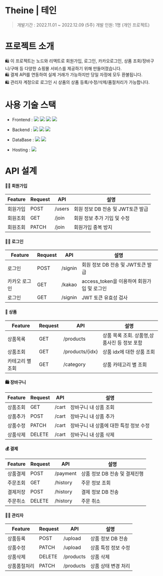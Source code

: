 # Theine | 테인

> 개발기간 : 2022.11.01 ~ 2022.12.09 (5주)
개발 인원: 1명 (개인 프로젝트)  



# 프로젝트 소개

🛍 이 프로젝트는 노드와 리액트로 회원가입, 로그인, 카카오로그인, 상품 조회/장바구니/구매 등 다양한 쇼핑몰 서비스를 제공하기 위해 만들어졌습니다.  
🛍 결제 API를 연동하여 실제 거래가 가능하지만 당일 자정에 모두 환불됩니다.  
🛍 관리자 계정으로 로그인 시 상품의 상품 등록/수정/삭제/품절처리가 가능합니다.  

# 사용 기술 스택

* Frontend : <img src="https://img.shields.io/badge/React-61DAFB?style=plastic&logo=React&logoColor=fff" /> <img src="https://img.shields.io/badge/JavaScript-F7DF1E?style=plastic&logo=JavaScript&logoColor=fff" /> <img src="https://img.shields.io/badge/styled-components-DB7093?style=plastic&logo=styled-components&logoColor=fff" /> <img src="https://img.shields.io/badge/Redux-764ABC?style=plastic&logo=Redux&logoColor=fff" />   

* Backend : <img src="https://img.shields.io/badge/Node.js-339933?style=plastic&logo=Node.js&logoColor=fff" />  <img src="https://img.shields.io/badge/Express-000?style=plastic&logo=Express&logoColor=fff" /> <img src="https://img.shields.io/badge/NGINX-009639?style=plastic&logo=NGINX&logoColor=fff" />   
* DataBase : <img src="https://img.shields.io/badge/MySQL-4479A1?style=plastic&logo=MySQL&logoColor=fff" /> <img src="https://img.shields.io/badge/Amazon S3-569A31?style=plastic&logo=Amazon S3&logoColor=fff" />
* Hosting : <img src="https://img.shields.io/badge/Amazon AWS-232F3E?style=plastic&logo=Amazon AWS&logoColor=fff" />


# API 설계

#### 🙋🏻 회원가입
|Feature|Request|API|설명|
|------|---|---| ---|
|회원가입|POST|/users|회원 정보 DB 전송 및 JWT토큰 발급|
|회원조회|GET|/join|회원 정보 추가 기입 및 수정|
|회원조회|PATCH|/join|회원가입 중복 방지|


#### 🙋🏻 로그인
|Feature|Request|API|설명|
|------|---|---| ---|
|로그인|POST|/signin|회원 정보 DB 전송 및 JWT토큰 발급|
|카카오 로그인|GET|/kakao|access_token을 이용하여 회원가입 및 로그인|
|로그인|GET|/signin|JWT 토큰 유효성 검사|

#### 💄 상품
|Feature|Request|API|설명|
|------|---|---| ---|
|상품목록|GET|/products|상품 목록 조회. 상품명,상품사진 등 정보 포함|
|상품조회|GET|/products/{idx}|상품 idx에 대한 상품 조회|
|카테고리 별 조회|GET|/category|상품 카테고리 별 조회|


#### 🛍 장바구니
|Feature|Request|API|설명|
|------|---|---| ---|
|상품조회|GET|/cart|장바구니 내 상품 조회|
|상품추가|POST|/cart|장바구니 내 상품 추가|
|상품수정|PATCH|/cart|장바구니 내 상품에 대한 특정 정보 수정|
|상품삭제|DELETE|/cart|장바구니 내 상품 삭제|

#### 💰 결제
|Feature|Request|API|설명|
|------|---|---| ---|
|상품결제|POST|/payment|상품 정보 DB 전송 및 결제진행|
|주문조회|GET|/history|주문 정보 조회|
|결제저장|POST|/history|결제 정보 DB 전송|
|주문취소|DELETE|/history|주문 취소|


#### 👷🏻 관리자 
|Feature|Request|API|설명|
|------|---|---| ---|
|상품등록|POST|/upload|상품 정보 DB 전송|
|상품수정|PATCH|/upload|상품 특정 정보 수정|
|상품삭제|DELETE|/products|상품 삭제|
|상품품절처리|PATCH|/products|상품 상태 변경 처리|
